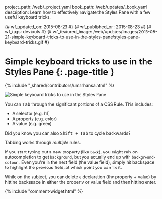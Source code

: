 project_path: /web/_project.yaml
book_path: /web/updates/_book.yaml
description: Learn how to effectively navigate the Styles Pane with a few useful keyboard tricks.

{# wf_updated_on: 2015-08-23 #}
{# wf_published_on: 2015-08-23 #}
{# wf_tags: devtools #}
{# wf_featured_image: /web/updates/images/2015-08-21-simple-keyboard-tricks-to-use-in-the-styles-pane/styles-pane-keyboard-tricks.gif #}

# Simple keyboard tricks to use in the Styles Pane {: .page-title }

{% include "_shared/contributors/umarhansa.html" %}


<img src="/web/updates/images/2015-08-21-simple-keyboard-tricks-to-use-in-the-styles-pane/styles-pane-keyboard-tricks.gif" alt="Simple keyboard tricks to use in the Styles Pane">

You can <kbd class="kbd">Tab</kbd> through the significant portions of a CSS Rule. This includes:

<ul>
<li>A selector (e.g. h1)</li>
<li>A property (e.g. color)</li>
<li>A value (e.g. green)</li>
</ul>

Did you know you can also <kbd class="kbd">Shift + Tab</kbd> to cycle backwards?

Tabbing works through <em>multiple</em> rules.

If you start typing out a new property (like <code>back</code>), you might rely on autocompletion to get <code>background</code>, but you actually end up with <code>background-colour.</code> Even you're in the next field (the value field), simply hit backspace to highlight the previous field, at which point you can fix it.

While on the subject, you can delete a declaration (the property + value) by hitting backspace in either the property or value field and then hitting enter.


{% include "comment-widget.html" %}

